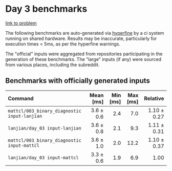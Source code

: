 # Day 3 benchmarks

[link to problem](http://adventofcode.com/2021/day/3)

The following benchmarks are auto-generated via [hyperfine](https://github.com/sharkdp/hyperfine) by a ci system running on shared hardware. Results may be inaccurate, particularly for execution times < 5ms, as per the hyperfine warnings.

The "official" inputs were aggregated from repositories participating in the generation of these benchmarks. The "large" inputs (if any) were sourced from various places, including the subreddit.

## Benchmarks with officially generated inputs
| Command | Mean [ms] | Min [ms] | Max [ms] | Relative |
|:---|---:|---:|---:|---:|
| `mattcl/003_binary_diagnostic input-lanjian` | 3.6 ± 0.6 | 2.4 | 7.0 | 1.10 ± 0.27 |
| `lanjian/day_03 input-lanjian` | 3.6 ± 0.8 | 2.1 | 9.3 | 1.11 ± 0.31 |
| `mattcl/003_binary_diagnostic input-mattcl` | 3.6 ± 1.0 | 2.0 | 12.2 | 1.10 ± 0.37 |
| `lanjian/day_03 input-mattcl` | 3.3 ± 0.6 | 1.9 | 6.9 | 1.00 |
